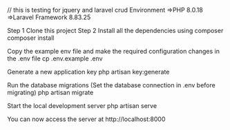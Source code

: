 // this is testing for jquery and laravel crud
Environment 
=>PHP 8.0.18
=>Laravel Framework 8.83.25

Step 1 Clone this project
Step 2 
Install all the dependencies using composer
composer install

Copy the example env file and make the required configuration changes in the .env file
cp .env.example .env

Generate a new application key
php artisan key:generate

Run the database migrations (Set the database connection in .env before migrating)
php artisan migrate

Start the local development server
php artisan serve

You can now access the server at http://localhost:8000

